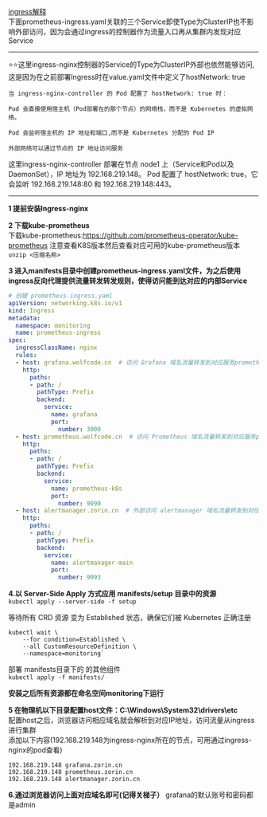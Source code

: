[ingress解释](https://github.com/Zorinman/K8S/blob/main/k8s%E5%9F%BA%E7%A1%80/%E6%9C%AF%E8%AF%AD%E8%A7%A3%E6%9E%90/Ingress.md)  
下面prometheus-ingress.yaml关联的三个Service即使Type为ClusterIP也不影响外部访问，因为会通过ingress的控制器作为流量入口再从集群内发现对应Service

--------
⭐⭐这里ingress-nginx控制器的Service的Type为ClusterIP外部也依然能够访问,这是因为在之前部署Ingress时在value.yaml文件中定义了hostNetwork: true
```
当 ingress-nginx-controller 的 Pod 配置了 hostNetwork: true 时：

Pod 会直接使用宿主机（Pod部署在的那个节点）的网络栈，而不是 Kubernetes 的虚拟网络。

Pod 会监听宿主机的 IP 地址和端口,而不是 Kubernetes 分配的 Pod IP

外部网络可以通过节点的 IP 地址访问服务
```
这里ingress-nginx-controller 部署在节点 node1 上（Service和Pod以及DaemonSet），IP 地址为 192.168.219.148。 Pod 配置了 hostNetwork: true，它会监听 192.168.219.148:80 和 192.168.219.148:443。  

------
**1 提前安装Ingress-nginx**

 
 
**2 下载kube-prometheus**  
下载kube-prometheus:https://github.com/prometheus-operator/kube-prometheus
注意查看K8S版本然后查看对应可用的kube-prometheus版本
`unzip <压缩名称>`


**3 进入manifests目录中创建prometheus-ingress.yaml文件，为之后使用ingress反向代理提供流量转发转发规则，使得访问能到达对应的内部Service**
```yaml
# 创建 prometheus-ingress.yaml
apiVersion: networking.k8s.io/v1
kind: Ingress
metadata:
  namespace: monitoring
  name: prometheus-ingress
spec:
  ingressClassName: nginx
  rules:
  - host: grafana.wolfcode.cn  # 访问 Grafana 域名流量转发到对应服务prometheus-k8s 
    http:
      paths:
      - path: /
        pathType: Prefix
        backend:
          service:
            name: grafana
            port:
              number: 3000
  - host: prometheus.wolfcode.cn  # 访问 Prometheus 域名流量转发到对应服务prometheus-k8s 
    http:
      paths:
      - path: /
        pathType: Prefix
        backend:
          service:
            name: prometheus-k8s 
            port:
              number: 9090
  - host: alertmanager.zorin.cn  # 外部访问 alertmanager 域名流量转发到对应服务alertmanager-main
    http:
      paths:
      - path: /
        pathType: Prefix
        backend:
          service:
            name: alertmanager-main
            port:
              number: 9093

```




**4.以 Server-Side Apply 方式应用 manifests/setup 目录中的资源**  
`kubectl apply --server-side -f setup`

等待所有 CRD 资源 变为 Established 状态，确保它们被 Kubernetes 正确注册  
```commandline
kubectl wait \  
	--for condition=Established \  
	--all CustomResourceDefinition \
	--namespace=monitoring`  
```



部署 manifests目录下的 的其他组件  
`kubectl apply -f manifests/`

**安装之后所有资源都在命名空间monitoring下运行**




**5 在物理机以下目录配置host文件：C:\Windows\System32\drivers\etc**  
配置host之后，浏览器访问相应域名就会解析到对应IP地址，访问流量从ingress进行集群  
添加以下内容(192.168.219.148为ingress-nginx所在的节点，可用通过ingress-nginx的pod查看)  
```commandline
192.168.219.148 grafana.zorin.cn
192.168.219.148 prometheus.zorin.cn
192.168.219.148 alertmanager.zorin.cn
```
**6.通过浏览器访问上面对应域名即可(记得关梯子）**
grafana的默认账号和密码都是admin

